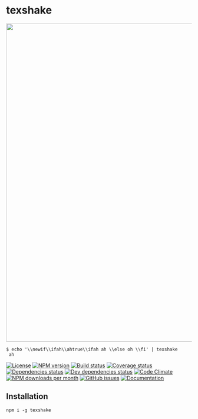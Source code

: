 # texshake

<img src="https://media.licdn.com/mpr/mpr/AAEAAQAAAAAAAAgjAAAAJDQ1MTAyMTRiLTgxNWMtNDhmNy04ZDZkLWZiZjUzZGYwMGQxYQ.png" width="864">

	$ echo '\\newif\\ifah\\ahtrue\\ifah ah \\else oh \\fi' | texshake
	 ah

[![License](https://img.shields.io/github/license/aureooms/texshake.svg?style=flat)](https://raw.githubusercontent.com/aureooms/texshake/master/LICENSE)
[![NPM version](https://img.shields.io/npm/v/texshake.svg?style=flat)](https://www.npmjs.org/package/texshake)
[![Build status](https://img.shields.io/travis/aureooms/texshake.svg?style=flat)](https://travis-ci.org/aureooms/texshake)
[![Coverage status](https://img.shields.io/coveralls/aureooms/texshake.svg?style=flat)](https://coveralls.io/r/aureooms/texshake)
[![Dependencies status](https://img.shields.io/david/aureooms/texshake.svg?style=flat)](https://david-dm.org/aureooms/texshake#info=dependencies)
[![Dev dependencies status](https://img.shields.io/david/dev/aureooms/texshake.svg?style=flat)](https://david-dm.org/aureooms/texshake#info=devDependencies)
[![Code Climate](https://img.shields.io/codeclimate/github/aureooms/texshake.svg?style=flat)](https://codeclimate.com/github/aureooms/texshake)
[![NPM downloads per month](https://img.shields.io/npm/dm/texshake.svg?style=flat)](https://www.npmjs.org/package/texshake)
[![GitHub issues](https://img.shields.io/github/issues/aureooms/texshake.svg?style=flat)](https://github.com/aureooms/texshake/issues)
[![Documentation](https://aureooms.github.io/texshake/badge.svg)](https://aureooms.github.io/texshake/source.html)


## Installation

```shell
npm i -g texshake
```
